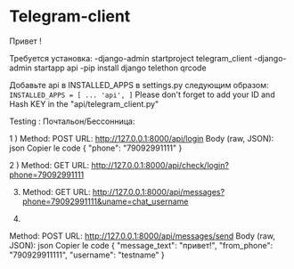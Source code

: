 # Telegram-client

Привет !


Требуется установка:
-django-admin startproject telegram_client
-django-admin startapp api
-pip install django telethon qrcode


Добавьте api в INSTALLED_APPS в settings.py следующим образом:
``
INSTALLED_APPS = [
    ...
    'api',
]
``
Please don't forget to add your ID and Hash KEY in the "api/telegram_client.py"

Testing : 
Почтальон/Бессонница:

1 ) 
Method: POST
URL: http://127.0.0.1:8000/api/login
Body (raw, JSON):
json
Copier le code
{
  "phone": "79092991111"
}


2 ) 
Method: GET
URL: http://127.0.0.1:8000/api/check/login?phone=79092991111

3) Method: GET
URL: http://127.0.0.1:8000/api/messages?phone=79092991111&uname=chat_username

4)


Method: POST
URL: http://127.0.0.1:8000/api/messages/send
Body (raw, JSON):
json
Copier le code
{
  "message_text": "привет!",
  "from_phone": "790929911111",
  "username": "testname"
}
